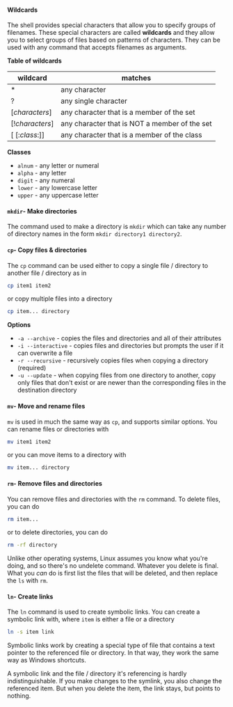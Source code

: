 #### Wildcards
The shell provides special characters that allow you to specify groups of filenames. These special characters are called **wildcards** and they allow you to select groups of files based on patterns of characters. They can be used with any command that accepts filenames as arguments.

**Table of wildcards**

| wildcard        | matches                                       |
| --------------- | --------------------------------------------- |
| *               | any character                                 |
| ?               | any single character                          |
| [*characters*]  | any character that is a member of the set     |
| [!*characters*] | any character that is NOT a member of the set |
| [ [:*class*:]]  | any character that is a member of the class   |

**Classes**
- `alnum` - any letter or numeral
- `alpha` - any letter
- `digit` - any numeral
- `lower` - any lowercase letter
- `upper` - any uppercase letter

#### `mkdir`- Make directories
The command used to make a directory is `mkdir` which can take any number of directory names in the form `mkdir directory1 directory2`.

#### `cp`- Copy files & directories
The `cp` command can be used either to copy a single file / directory to another file / directory as in
```sh
cp item1 item2 
```
or copy multiple files into a directory
```sh
cp item... directory
```
**Options**
- `-a --archive` - copies the files and directories and all of their attributes
- `-i --interactive` - copies files and directories but prompts the user if it can overwrite a file
- `-r --recursive` - recursively copies files when copying a directory (required)
- `-u --update` - when copying files from one directory to another, copy only files that don't exist or are newer than the corresponding files in the destination directory

#### `mv`- Move and rename files
`mv` is used in much the same way as `cp`, and supports similar options. You can rename files or directories with
```sh
mv item1 item2
```
or you can move items to a directory with
```sh
mv item... directory
```

#### `rm`- Remove files and directories
You can remove files and directories with the `rm` command. To delete files, you can do 
```sh
rm item...
```
or to delete directories, you can do
```sh
rm -rf directory
```
Unlike other operating systems, Linux assumes you know what you're doing, and so there's no undelete command. Whatever you delete is final. What you *can* do is first list the files that will be deleted, and then replace the `ls` with `rm`.

#### `ln`- Create links
The `ln` command is used to create symbolic links. You can create a symbolic link with, where `item` is either a file or a directory
```sh
ln -s item link
```
Symbolic links work by creating a special type of file that contains a text pointer to the referenced file or directory. In that way, they work the same way as Windows shortcuts.

A symbolic link and the file / directory it's referencing is hardly indistinguishable. If you make changes to the symlink, you also change the referenced item. But when you delete the item, the link stays, but points to nothing.


